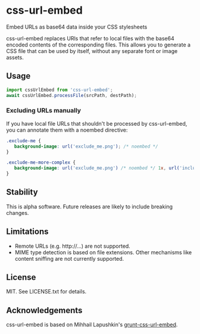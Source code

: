 # css-url-embed

Embed URLs as base64 data inside your CSS stylesheets

css-url-embed replaces URls that refer to local files with the base64 encoded
contents of the corresponding files. This allows you to generate a CSS file
that can be used by itself, without any separate font or image assets.

## Usage

```javascript
import cssUrlEmbed from 'css-url-embed';
await cssUrlEmbed.processFile(srcPath, destPath);
```

### Excluding URLs manually

If you have local file URLs that shouldn't be processed by css-url-embed, you
can annotate them with a noembed directive:


```css
.exclude-me {
   background-image: url('exclude_me.png'); /* noembed */
}

.exclude-me-more-complex {
   background-image: url('exclude_me.png') /* noembed */ 1x, url('include_me.png') 2x;
}
```

## Stability

This is alpha software. Future releases are likely to include breaking changes.

## Limitations

* Remote URLs (e.g. http://...) are not supported.
* MIME type detection is based on file extensions. Other mechanisms like content
  sniffing are not currently supported.

## License

MIT. See LICENSE.txt for details.

## Acknowledgements

css-url-embed is based on Mihhail Lapushkin's [grunt-css-url-embed](https://github.com/mihhail-lapushkin/grunt-css-url-embed).
